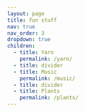 ```yaml
---
layout: page
title: fun stuff
nav: true
nav_order: 3
dropdown: true
children:
  - title: Yarn
    permalink: /yarn/
  - title: divider
  - title: Music
    permalink: /music/
  - title: divider
  - title: Plants
    permalink: /plants/
---
```

